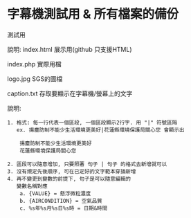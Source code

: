 # 字幕機測試用 & 所有檔案的備份
測試用

說明:
index.html  展示用(github 只支援HTML)

index.php   實際用檔

logo.jpg    SGS的圖檔

caption.txt 存取要顯示在字幕機/螢幕上的文字
 
  說明:
  
    1. 格式: 每一行代表一個區段, 一個區段顯示2行字. 用 "|" 符號區隔
       ex. 揚塵防制不能少生活環境更美好|花蓮縣環境保護局關心您 會顯示出
       
        揚塵防制不能少生活環境更美好
        花蓮縣環境保護局關心您
        
    2. 區段可以隨意增加, 只要照著 句子 | 句子 的格式去新增就可以
    3. 沒有規定先後順序, 可在已定好的文字範本穿插新增
    4. 再不變更到變數的前提下, 句子是可以隨意編輯的
       變數名稱對應
        a. {VALUE} = 懸浮微粒濃度
        b. {AIRCONDITION} = 空氣品質
        c. %s年%s月%s日%s時 = 日期&時間
  
  
  
